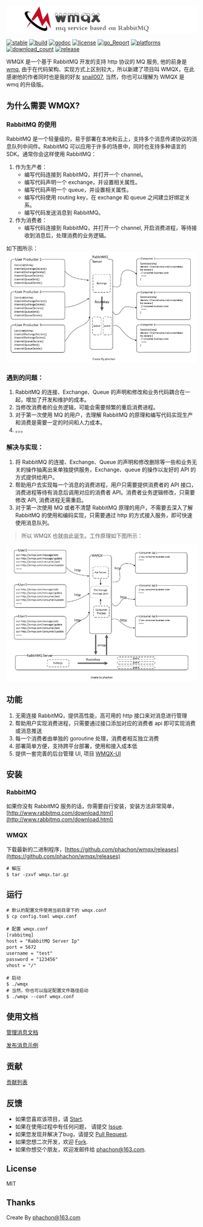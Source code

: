 [![logo](./logo.png)](https://github.com/phachon/wmqx)

[![stable](https://img.shields.io/badge/stable-stable-green.svg)](https://github.com/phachon/wmqx/) 
[![build](https://img.shields.io/shippable/5444c5ecb904a4b21567b0ff.svg)](https://travis-ci.org/phachon/wmqx)
[![godoc](http://img.shields.io/badge/godoc-reference-blue.svg?style=flat)](https://godoc.org/github.com/phachon/wmqx)
[![license](http://img.shields.io/badge/license-MIT-red.svg?style=flat)](https://raw.githubusercontent.com/phachon/wmqx/master/LICENSE)
[![go_Report](https://goreportcard.com/badge/github.com/phachon/wmqx)](https://goreportcard.com/report/github.com/phachon/wmqx)
[![platforms](https://img.shields.io/badge/platform-All-yellow.svg?style=flat)]()
[![download_count](https://img.shields.io/github/downloads/phachon/wmqx/total.svg?style=plastic)](https://github.com/phachon/wmqx/releases) 
[![release](https://img.shields.io/github/release/phachon/wmqx.svg?style=flat)](https://github.com/phachon/wmqx/releases) 

WMQX 是一个基于 RabbitMQ 开发的支持 http 协议的 MQ 服务, 他的前身是 [wmq](https://github.com/snail007/wmq), 由于在代码架构、实现方式上区别较大，所以新建了项目叫 WMQX，在此感谢他的作者同时也是我的好友 [snail007](https://github.com/snail007), 当然，你也可以理解为 WMQX 是 wmq 的升级版。

## 为什么需要 WMQX?

### RabbitMQ 的使用
RabbitMQ 是一个轻量级的，易于部署在本地和云上，支持多个消息传递协议的消息队列中间件。RabbitMQ 可以应用于许多的场景中，同时也支持多种语言的 SDK。通常你会这样使用 RabbitMQ：
 
1. 作为生产者：
    - 编写代码连接到 RabbitMQ，并打开一个 channel。
    - 编写代码声明一个 exchange，并设置相关属性。
    - 编写代码声明一个 queue，并设置相关属性。
    - 编写代码使用 routing key，在 exchange 和 queue 之间建立好绑定关系。
    - 编写代码发送消息到 RabbitMQ。
2. 作为消费者：
    - 编写代码连接到 RabbitMQ，并打开一个 channel, 开启消费进程，等待接收到消息后，处理消费的业务逻辑。
    
如下图所示：
[![RabbitMQ](./docs/images/rabbitmq.png)](https://github.com/phachon/wmqx)

### 遇到的问题：
1. RabbitMQ 的连接、Exchange、Queue 的声明和修改和业务代码耦合在一起，增加了开发和维护的成本。
2. 当修改消费者的业务逻辑，可能会需要频繁的重启消费进程。
3. 对于第一次使用 MQ 的用户，去理解 RabbitMQ 的原理和编写代码实现生产和消费是需要一定的时间和人力成本。
4. 。。。

### 解决与实现：
1. 将 RabbitMQ 的连接、Exchange、Queue 的声明和修改删除等一些和业务无关的操作抽离出来单独提供服务，Exchange、queue 的操作以友好的 API 的方式提供给用户。
2. 帮助用户去实现每一个消息的消费进程，用户只需要提供消费者的 API 接口，消费进程等待有消息后调用对应的消费者 API。消费者业务逻辑修改，只需要修改 API, 消费进程无需重启。
3. 对于第一次使用 MQ 或者不清楚 RabbitMQ 原理的用户，不需要去深入了解 RabbitMQ 的使用和编码实现，只需要通过 http 的方式接入服务，即可快速使用消息队列。 

> 所以 WMQX 也就由此诞生。工作原理如下图所示：

[![wmqx](./docs/images/wmqx.png)](https://github.com/phachon/wmqx)

## 功能
1. 无需连接 RabbitMQ，提供高性能，高可用的 http 接口来对消息进行管理
2. 帮助用户实现消费进程，只需要通过接口添加对应的消费者 api 即可实现消费或消息推送
3. 每一个消费者由单独的 goroutine 处理，消费者相互独立消费
4. 部署简单方便，支持跨平台部署，使用和接入成本低
5. 提供一套完善的后台管理 UI, 项目 [WMQX-UI](https://github.com/phachon/wmqx-ui)

## 安装

### RabbitMQ
如果你没有 RabbitMQ 服务的话，你需要自行安装，安装方法非常简单， [http://www.rabbitmq.com/download.html](http://www.rabbitmq.com/download.html)

### WMQX
下载最新的二进制程序，[https://github.com/phachon/wmqx/releases](https://github.com/phachon/wmqx/releases)
```shell
# 解压
$ tar -zxvf wmqx.tar.gz
```

## 运行
```
# 默认的配置文件使用当前目录下的 wmqx.conf
$ cp config.toml wmqx.conf

# 配置 wmqx.conf
[rabbitmq]
host = "RabbitMQ Server Ip"
port = 5672
username = "test"
password = "123456"
vhost = "/"

# 启动
$ ./wmqx 
# 当然，你也可以指定配置文件路径启动
$ ./wmqx --conf wmqx.conf
```

## 使用文档

[管理消息文档](https://github.com/phachon/wmqx/wiki)

[发布消息示例](./docs/publish)

## 贡献

[贡献列表](https://github.com/phachon/wmqx/graphs/contributors)

## 反馈

- 如果您喜欢该项目，请 [Start](https://github.com/phachon/wmqx/stargazers).
- 如果在使用过程中有任何问题， 请提交 [Issue](https://github.com/phachon/wmqx/issues).
- 如果您发现并解决了bug，请提交 [Pull Request](https://github.com/phachon/wmqx/pulls).
- 如果您想二次开发，欢迎 [Fork](https://github.com/phachon/wmqx/network/members).
- 如果你想交个朋友，欢迎发邮件给 [phachon@163.com](mailto:phachon@163.com).

## License

MIT

Thanks
---------
Create By phachon@163.com